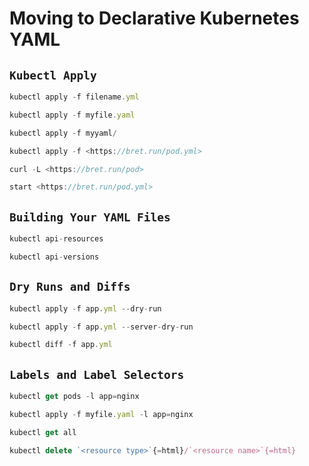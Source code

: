 Moving to Declarative Kubernetes YAML
=====================================

`Kubectl Apply`
-------------

```js
kubectl apply -f filename.yml

kubectl apply -f myfile.yaml

kubectl apply -f myyaml/

kubectl apply -f <https://bret.run/pod.yml>

curl -L <https://bret.run/pod>

start <https://bret.run/pod.yml>
```

`Building Your YAML Files`
------------------------

```js
kubectl api-resources

kubectl api-versions
```

`Dry Runs and Diffs`
------------------

```js
kubectl apply -f app.yml --dry-run

kubectl apply -f app.yml --server-dry-run

kubectl diff -f app.yml
```

`Labels and Label Selectors`
--------------------------

```js
kubectl get pods -l app=nginx

kubectl apply -f myfile.yaml -l app=nginx

kubectl get all

kubectl delete `<resource type>`{=html}/`<resource name>`{=html}
```
